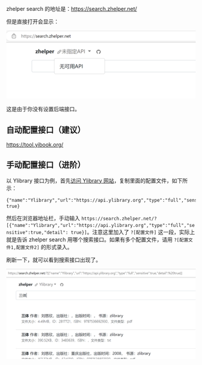 zhelper search 的地址是：https://search.zhelper.net/

但是直接打开会显示：

![](./uTools_1671797022286.png) 

这是由于你没有设置后端接口。

## 自动配置接口（建议）

https://tool.yibook.org/

<!-- 您可以在易书论坛或者易书导航等网站找到预先配置好的链接地址。直接访问即可。

以易书导航为例，首先打开[网站](https://nav.yibook.org/)（网址：https://nav.yibook.org/），找到 zhelper search 然后选择“直接访问”，如下图所示：

![](./uTools_1671798699908.png) 

打开，选择书源即可。

![](./uTools_1671798794315.png) 


手机版点击右上角展开再选择。

![](./uTools_1671798814508.png)  -->

## 手动配置接口（进阶）

以 Ylibrary 接口为例，首先[访问 Ylibrary 网站](https://ylibrary.org/blog/2022/12/23/%E5%85%B3%E4%BA%8E%E5%85%B3%E9%97%AD%E6%90%9C%E7%B4%A2%E9%A1%B5%E9%9D%A2%E7%9A%84%E8%AF%B4%E6%98%8E/)，复制里面的配置文件，如下所示：

```
{"name":"Ylibrary","url":"https://api.ylibrary.org","type":"full","sensitive":true,"detail": true}
```

然后在浏览器地址栏，手动输入 `https://search.zhelper.net/?[{"name":"Ylibrary","url":"https://api.ylibrary.org","type":"full","sensitive":true,"detail": true}]`。注意这里加入了 `?[配置文件]` 这一段，实际上就是告诉 zhelper search 用哪个搜索接口。如果有多个配置文件，请用 `?[配置文件1,配置文件2]` 的形式录入。

刷新一下，就可以看到搜索接口出现了。

![](./uTools_1671798071245.png) 

